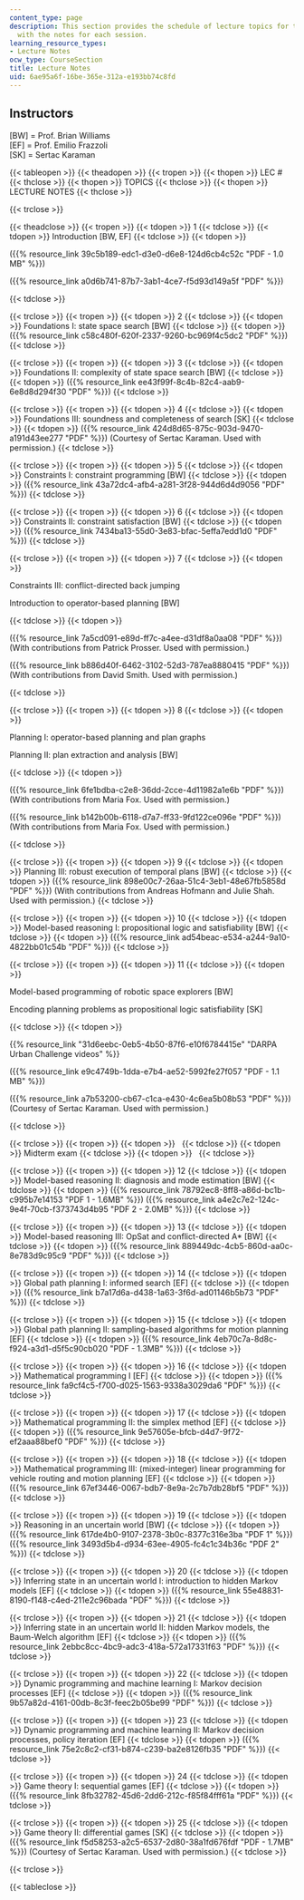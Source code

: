 ```yaml
---
content_type: page
description: This section provides the schedule of lecture topics for the course along
  with the notes for each session.
learning_resource_types:
- Lecture Notes
ocw_type: CourseSection
title: Lecture Notes
uid: 6ae95a6f-16be-365e-312a-e193bb74c8fd
---
```


Instructors
-----------

\[BW\] = Prof. Brian Williams  
\[EF\] = Prof. Emilio Frazzoli  
\[SK\] = Sertac Karaman

{{< tableopen >}}
{{< theadopen >}}
{{< tropen >}}
{{< thopen >}}
LEC #
{{< thclose >}}
{{< thopen >}}
TOPICS
{{< thclose >}}
{{< thopen >}}
LECTURE NOTES
{{< thclose >}}

{{< trclose >}}

{{< theadclose >}}
{{< tropen >}}
{{< tdopen >}}
1
{{< tdclose >}}
{{< tdopen >}}
Introduction \[BW, EF\]
{{< tdclose >}}
{{< tdopen >}}


({{% resource_link 39c5b189-edc1-d3e0-d6e8-124d6cb4c52c "PDF - 1.0 MB" %}})

({{% resource_link a0d6b741-87b7-3ab1-4ce7-f5d93d149a5f "PDF" %}})


{{< tdclose >}}

{{< trclose >}}
{{< tropen >}}
{{< tdopen >}}
2
{{< tdclose >}}
{{< tdopen >}}
Foundations I: state space search \[BW\]
{{< tdclose >}}
{{< tdopen >}}
({{% resource_link c58c480f-620f-2337-9260-bc969f4c5dc2 "PDF" %}})
{{< tdclose >}}

{{< trclose >}}
{{< tropen >}}
{{< tdopen >}}
3
{{< tdclose >}}
{{< tdopen >}}
Foundations II: complexity of state space search \[BW\]
{{< tdclose >}}
{{< tdopen >}}
({{% resource_link ee43f99f-8c4b-82c4-aab9-6e8d8d294f30 "PDF" %}})
{{< tdclose >}}

{{< trclose >}}
{{< tropen >}}
{{< tdopen >}}
4
{{< tdclose >}}
{{< tdopen >}}
Foundations III: soundness and completeness of search \[SK\]
{{< tdclose >}}
{{< tdopen >}}
({{% resource_link 424d8d65-875c-903d-9470-a191d43ee277 "PDF" %}}) (Courtesy of Sertac Karaman. Used with permission.)
{{< tdclose >}}

{{< trclose >}}
{{< tropen >}}
{{< tdopen >}}
5
{{< tdclose >}}
{{< tdopen >}}
Constraints I: constraint programming \[BW\]
{{< tdclose >}}
{{< tdopen >}}
({{% resource_link 43a72dc4-afb4-a281-3f28-944d6d4d9056 "PDF" %}})
{{< tdclose >}}

{{< trclose >}}
{{< tropen >}}
{{< tdopen >}}
6
{{< tdclose >}}
{{< tdopen >}}
Constraints II: constraint satisfaction \[BW\]
{{< tdclose >}}
{{< tdopen >}}
({{% resource_link 7434ba13-55d0-3e83-bfac-5effa7edd1d0 "PDF" %}})
{{< tdclose >}}

{{< trclose >}}
{{< tropen >}}
{{< tdopen >}}
7
{{< tdclose >}}
{{< tdopen >}}


Constraints III: conflict-directed back jumping

Introduction to operator-based planning \[BW\]


{{< tdclose >}}
{{< tdopen >}}


({{% resource_link 7a5cd091-e89d-ff7c-a4ee-d31df8a0aa08 "PDF" %}}) (With contributions from Patrick Prosser. Used with permission.)

({{% resource_link b886d40f-6462-3102-52d3-787ea8880415 "PDF" %}}) (With contributions from David Smith. Used with permission.)


{{< tdclose >}}

{{< trclose >}}
{{< tropen >}}
{{< tdopen >}}
8
{{< tdclose >}}
{{< tdopen >}}


Planning I: operator-based planning and plan graphs

Planning II: plan extraction and analysis \[BW\]


{{< tdclose >}}
{{< tdopen >}}


({{% resource_link 6fe1bdba-c2e8-36dd-2cce-4d11982a1e6b "PDF" %}}) (With contributions from Maria Fox. Used with permission.)

({{% resource_link b142b00b-6118-d7a7-ff33-9fd122ce096e "PDF" %}}) (With contributions from Maria Fox. Used with permission.)


{{< tdclose >}}

{{< trclose >}}
{{< tropen >}}
{{< tdopen >}}
9
{{< tdclose >}}
{{< tdopen >}}
Planning III: robust execution of temporal plans \[BW\]
{{< tdclose >}}
{{< tdopen >}}
({{% resource_link 898e00c7-26aa-51c4-3eb1-48e67fb5858d "PDF" %}}) (With contributions from Andreas Hofmann and Julie Shah. Used with permission.)
{{< tdclose >}}

{{< trclose >}}
{{< tropen >}}
{{< tdopen >}}
10
{{< tdclose >}}
{{< tdopen >}}
Model-based reasoning I: propositional logic and satisfiability \[BW\]
{{< tdclose >}}
{{< tdopen >}}
({{% resource_link ad54beac-e534-a244-9a10-4822bb01c54b "PDF" %}})
{{< tdclose >}}

{{< trclose >}}
{{< tropen >}}
{{< tdopen >}}
11
{{< tdclose >}}
{{< tdopen >}}


Model-based programming of robotic space explorers \[BW\]

Encoding planning problems as propositional logic satisfiability \[SK\]


{{< tdclose >}}
{{< tdopen >}}


{{% resource_link "31d6eebc-0eb5-4b50-87f6-e10f6784415e" "DARPA Urban Challenge videos" %}}

({{% resource_link e9c4749b-1dda-e7b4-ae52-5992fe27f057 "PDF - 1.1 MB" %}})

({{% resource_link a7b53200-cb67-c1ca-e430-4c6ea5b08b53 "PDF" %}}) (Courtesy of Sertac Karaman. Used with permission.)


{{< tdclose >}}

{{< trclose >}}
{{< tropen >}}
{{< tdopen >}}
 
{{< tdclose >}}
{{< tdopen >}}
Midterm exam
{{< tdclose >}}
{{< tdopen >}}
 
{{< tdclose >}}

{{< trclose >}}
{{< tropen >}}
{{< tdopen >}}
12
{{< tdclose >}}
{{< tdopen >}}
Model-based reasoning II: diagnosis and mode estimation \[BW\]
{{< tdclose >}}
{{< tdopen >}}
({{% resource_link 78792ec8-8ff8-a86d-bc1b-c995b7e14153 "PDF 1 - 1.6MB" %}}) ({{% resource_link a4e2c7e2-124c-9e4f-70cb-f373743d4b95 "PDF 2 - 2.0MB" %}})
{{< tdclose >}}

{{< trclose >}}
{{< tropen >}}
{{< tdopen >}}
13
{{< tdclose >}}
{{< tdopen >}}
Model-based reasoning III: OpSat and conflict-directed A\* \[BW\]
{{< tdclose >}}
{{< tdopen >}}
({{% resource_link 889449dc-4cb5-860d-aa0c-8e783d9c95c9 "PDF" %}})
{{< tdclose >}}

{{< trclose >}}
{{< tropen >}}
{{< tdopen >}}
14
{{< tdclose >}}
{{< tdopen >}}
Global path planning I: informed search \[EF\]
{{< tdclose >}}
{{< tdopen >}}
({{% resource_link b7a17d6a-d438-1a63-3f6d-ad01146b5b73 "PDF" %}})
{{< tdclose >}}

{{< trclose >}}
{{< tropen >}}
{{< tdopen >}}
15
{{< tdclose >}}
{{< tdopen >}}
Global path planning II: sampling-based algorithms for motion planning \[EF\]
{{< tdclose >}}
{{< tdopen >}}
({{% resource_link 4eb70c7a-8d8c-f924-a3d1-d5f5c90cb020 "PDF - 1.3MB" %}})
{{< tdclose >}}

{{< trclose >}}
{{< tropen >}}
{{< tdopen >}}
16
{{< tdclose >}}
{{< tdopen >}}
Mathematical programming I \[EF\]
{{< tdclose >}}
{{< tdopen >}}
({{% resource_link fa9cf4c5-f700-d025-1563-9338a3029da6 "PDF" %}})
{{< tdclose >}}

{{< trclose >}}
{{< tropen >}}
{{< tdopen >}}
17
{{< tdclose >}}
{{< tdopen >}}
Mathematical programming II: the simplex method \[EF\]
{{< tdclose >}}
{{< tdopen >}}
({{% resource_link 9e57605e-bfcb-d4d7-9f72-ef2aaa88bef0 "PDF" %}})
{{< tdclose >}}

{{< trclose >}}
{{< tropen >}}
{{< tdopen >}}
18
{{< tdclose >}}
{{< tdopen >}}
Mathematical programming III: (mixed-integer) linear programming for vehicle routing and motion planning \[EF\]
{{< tdclose >}}
{{< tdopen >}}
({{% resource_link 67ef3446-0067-bdb7-8e9a-2c7b7db28bf5 "PDF" %}})
{{< tdclose >}}

{{< trclose >}}
{{< tropen >}}
{{< tdopen >}}
19
{{< tdclose >}}
{{< tdopen >}}
Reasoning in an uncertain world \[BW\]
{{< tdclose >}}
{{< tdopen >}}
({{% resource_link 617de4b0-9107-2378-3b0c-8377c316e3ba "PDF 1" %}}) ({{% resource_link 3493d5b4-d934-63ee-4905-fc4c1c34b36c "PDF 2" %}})
{{< tdclose >}}

{{< trclose >}}
{{< tropen >}}
{{< tdopen >}}
20
{{< tdclose >}}
{{< tdopen >}}
Inferring state in an uncertain world I: introduction to hidden Markov models \[EF\]
{{< tdclose >}}
{{< tdopen >}}
({{% resource_link 55e48831-8190-f148-c4ed-211e2c96bada "PDF" %}})
{{< tdclose >}}

{{< trclose >}}
{{< tropen >}}
{{< tdopen >}}
21
{{< tdclose >}}
{{< tdopen >}}
Inferring state in an uncertain world II: hidden Markov models, the Baum-Welch algorithm \[EF\]
{{< tdclose >}}
{{< tdopen >}}
({{% resource_link 2ebbc8cc-4bc9-adc3-418a-572a17331f63 "PDF" %}})
{{< tdclose >}}

{{< trclose >}}
{{< tropen >}}
{{< tdopen >}}
22
{{< tdclose >}}
{{< tdopen >}}
Dynamic programming and machine learning I: Markov decision processes \[EF\]
{{< tdclose >}}
{{< tdopen >}}
({{% resource_link 9b57a82d-4161-00db-8c3f-feec2b05be99 "PDF" %}})
{{< tdclose >}}

{{< trclose >}}
{{< tropen >}}
{{< tdopen >}}
23
{{< tdclose >}}
{{< tdopen >}}
Dynamic programming and machine learning II: Markov decision processes, policy iteration \[EF\]
{{< tdclose >}}
{{< tdopen >}}
({{% resource_link 75e2c8c2-cf31-b874-c239-ba2e8126fb35 "PDF" %}})
{{< tdclose >}}

{{< trclose >}}
{{< tropen >}}
{{< tdopen >}}
24
{{< tdclose >}}
{{< tdopen >}}
Game theory I: sequential games \[EF\]
{{< tdclose >}}
{{< tdopen >}}
({{% resource_link 8fb32782-45d6-2dd6-212c-f85f84fff61a "PDF" %}})
{{< tdclose >}}

{{< trclose >}}
{{< tropen >}}
{{< tdopen >}}
25
{{< tdclose >}}
{{< tdopen >}}
Game theory II: differential games \[SK\]
{{< tdclose >}}
{{< tdopen >}}
({{% resource_link f5d58253-a2c5-6537-2d80-38a1fd676fdf "PDF - 1.7MB" %}}) (Courtesy of Sertac Karaman. Used with permission.)
{{< tdclose >}}

{{< trclose >}}

{{< tableclose >}}